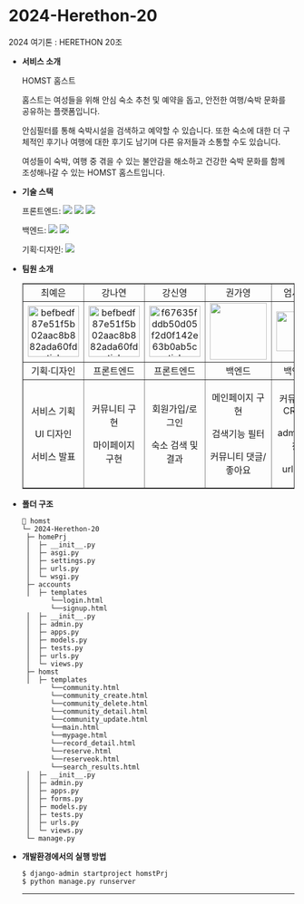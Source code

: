 # 2024-Herethon-20
2024 여기톤 : HERETHON 20조


- **서비스 소개**

  HOMST 홈스트 

  홈스트는 여성들을 위해 안심 숙소 추천 및 예약을 돕고, 
  안전한 여행/숙박 문화를 공유하는 플랫폼입니다. 
  
  안심필터를 통해 숙박시설을 검색하고 예약할 수 있습니다. 
  또한 숙소에 대한 더 구체적인 후기나 여행에 대한 후기도 남기며 다른 유저들과 소통할 수도 있습니다. 
  
  여성들이 숙박, 여행 중 겪을 수 있는 불안감을 해소하고 
  건강한 숙박 문화를 함께 조성해나갈 수 있는 HOMST 홈스트입니다.

- **기술 스택**

  <span>프론트엔드: </span> <img src="https://img.shields.io/badge/html-E34F26?style=for-the-badge&logo=html5&logoColor=white"> <img src="https://img.shields.io/badge/css-1572B6?style=for-the-badge&logo=css3&logoColor=white"> <img src="https://img.shields.io/badge/javascript-F7DF1E?style=for-the-badge&logo=javascript&logoColor=black">

  <span>백엔드: </span><img src="https://img.shields.io/badge/python-3776AB?style=for-the-badge&logo=python&logoColor=white"> <img src="https://img.shields.io/badge/django-092E20?style=for-the-badge&logo=Django&logoColor=white">

  <span>기획·디자인: </span> <img src="https://img.shields.io/badge/figma-F24E1E?style=for-the-badge&logo=figma&logoColor=white">

- **팀원 소개**
  <table border="" cellspacing="0" cellpadding="0" width="100%">
  <tr width="100%">
  <td align="center">최예은</a></td>
  <td align="center">강나연</a></td>
  <td  align="center">강신영</a></td>
  <td  align="center">권가영</a></td>
  <td  align="center">엄서희</a></td>
  <td  align="center">최유연</a></td>
  </tr>
  <tr width="100%">
  <td  align="center"><a href="https://imgbb.com/"><img src="https://github.com/2024-HERETHON/2024-Herethon-20/assets/143514087/96ba0388-eda0-4ef6-ac97-1f86c2bc7a56" alt="befbedf87e51f5b02aac8b882ada60fd-sticker" border="0" width="90px"></a></td>
  <td  align="center"><a href="https://imgbb.com/"><img src="https://github.com/2024-HERETHON/2024-Herethon-20/assets/143514087/8f69346a-8659-4287-ac4e-76d0c0294918" alt="befbedf87e51f5b02aac8b882ada60fd-sticker" border="0" width="90px"></a></td>
  <td  align="center"><a href="https://imgbb.com/"><img src="https://github.com/2024-HERETHON/2024-Herethon-20/assets/143514087/1055a493-3e72-453f-81d0-b5c4922efcf6" alt="f67635fddb50d05f2d0f142e63b0ab5c-sticker" border="0" width="90px"></a></td>
  <td  align="center"><a href="https://imgbb.com/"><img src="https://github.com/2024-HERETHON/2024-Herethon-20/assets/143514087/e72a22f3-12fa-4d02-834b-95337abb6a74" border="0" width="100px"></a></td>
  <td  align="center"><a href="https://imgbb.com/"><img src="https://github.com/2024-HERETHON/2024-Herethon-20/assets/143514087/5f1fe5d8-e3c2-453c-bb94-72beeac0ae45" border="0" width="70px"></a></td>
  <td  align="center"><a href="https://imgbb.com/"><img src="https://github.com/2024-HERETHON/2024-Herethon-20/assets/143514087/3ab18332-30d5-409e-8418-1ac392a269fa" border="0" width="90px"></a></td>
    
  </tr>
  <tr width="100%">
  <td  align="center">기획·디자인</td>
  <td  align="center">프론트엔드</td>
  <td  align="center">프론트엔드</td>
  <td  align="center">백엔드</td>
  <td  align="center">백엔드</td>
  <td  align="center">백엔드</td>
     </tr>
      <tr width="100%">
          <td  align="center"><p>서비스 기획</p><p>UI 디자인</p><p>서비스 발표</p></td>
          <td  align="center"><p></p>커뮤니티 구현<p>마이페이지 구현</p></td>
          <td  align="center"><p>회원가입/로그인</p><p>숙소 검색 및 결과</p></td>
          <td  align="center"><p>메인페이지 구현</p><p>검색기능 필터</p><p>커뮤니티 댓글/좋아요</p></td>
          <td  align="center"><p>커뮤니티 CRUD</p><p>admin 저장</p><p>url연결</p></td>
          <td  align="center"><p>회원가입/로그인</p><p>admin 저장</p><p>마이페이지</p></td>
     </tr>
  </table>

- **폴더 구조**

  ```
  📂 homst
  └─ 2024-Herethon-20
   ├─ homePrj
   │  ├─ __init__.py
   │  ├─ asgi.py
   │  ├─ settings.py
   │  ├─ urls.py
   │  └─ wsgi.py
   ├─ accounts
   │  ├─ templates
         └──login.html
         └──signup.html
   │  ├─ __init__.py
   │  ├─ admin.py
   │  ├─ apps.py
   │  ├─ models.py
   │  ├─ tests.py
   │  ├─ urls.py 
   │  └─ views.py
   ├─ homst
   │  ├─ templates
         └──community.html
         └──community_create.html
         └──community_delete.html
         └──community_detail.html
         └──community_update.html
         └──main.html
         └──mypage.html
         └──record_detail.html
         └──reserve.html
         └──reserveok.html
         └──search_results.html
   │  ├─ __init__.py
   │  ├─ admin.py
   │  ├─ apps.py
   │  ├─ forms.py
   │  ├─ models.py
   │  ├─ tests.py
   │  ├─ urls.py 
   │  └─ views.py
   └─ manage.py
  ```

- **개발환경에서의 실행 방법**
  ```
  $ django-admin startproject homstPrj
  $ python manage.py runserver
  ```
  <hr/>
